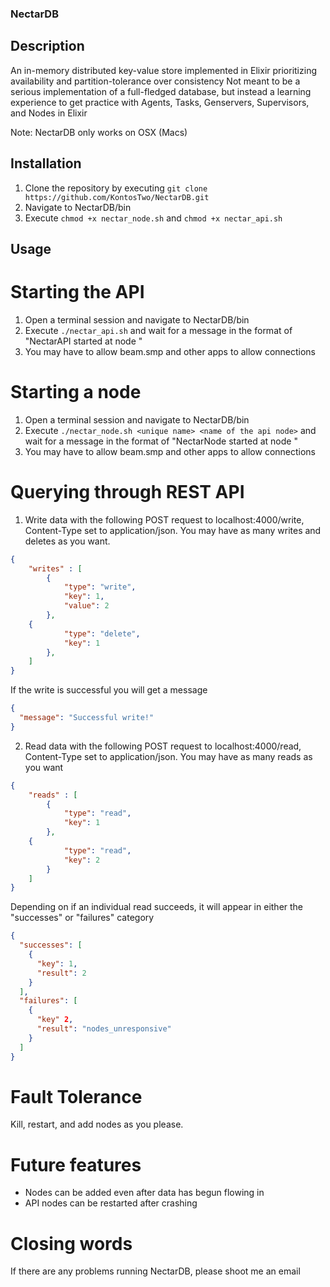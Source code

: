 ### NectarDB
## Description
An in-memory distributed key-value store implemented in Elixir prioritizing availability and partition-tolerance over consistency
Not meant to be a serious implementation of a full-fledged database, but instead a learning experience to get practice with Agents, Tasks, Genservers,
Supervisors, and Nodes in Elixir

Note: NectarDB only works on OSX (Macs)

## Installation
1. Clone the repository by executing `git clone https://github.com/KontosTwo/NectarDB.git`
2. Navigate to NectarDB/bin
3. Execute `chmod +x nectar_node.sh` and `chmod +x nectar_api.sh`

## Usage
# Starting the API
1. Open a terminal session and navigate to NectarDB/bin
2. Execute `./nectar_api.sh` and wait for a message in the format of "NectarAPI started at node <name of the api node>"
3. You may have to allow beam.smp and other apps to allow connections
  
# Starting a node
1. Open a terminal session and navigate to NectarDB/bin
2. Execute `./nectar_node.sh <unique name> <name of the api node>` and wait for a message in the format of "NectarNode started at node <name of the node>"
3. You may have to allow beam.smp and other apps to allow connections

# Querying through REST API
1. Write data with the following POST request to localhost:4000/write, Content-Type set to application/json. You may have as many writes and deletes as you want. 
```json
{
	"writes" : [
		{
			"type": "write",
			"key": 1,
			"value": 2
		},
    {
			"type": "delete",
			"key": 1
		},
	]
}
```
If the write is successful you will get a message
```json
{
  "message": "Successful write!"
}
```
2. Read data with the following POST request to localhost:4000/read, Content-Type set to application/json. You may have as many reads as you want
```json
{
	"reads" : [
		{
			"type": "read",
			"key": 1
		},
    {
			"type": "read",
			"key": 2
		}
	]
}
```
Depending on if an individual read succeeds, it will appear in either the "successes" or "failures" category
```json
{
  "successes": [
    {
      "key": 1,
      "result": 2
    }
  ],
  "failures": [
    {
      "key" 2,
      "result": "nodes_unresponsive"
    }
  ]
}
```  

# Fault Tolerance
Kill, restart, and add nodes as you please.

# Future features
 - Nodes can be added even after data has begun flowing in
 - API nodes can be restarted after crashing
 
# Closing words
If there are any problems running NectarDB, please shoot me an email
